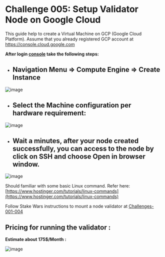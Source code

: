 # Challenge 005: Setup Validator Node on Google Cloud

This guide help to create a Virtual Machine on GCP (Google Cloud Platform). Assume that you already registered GCP account at https://console.cloud.google.com

**After login [console](https://console.cloud.google.com) take the following steps:**

* ## Navigation Menu => Compute Engine => Create Instance

![image](https://user-images.githubusercontent.com/6175292/183250616-9420e73e-d7bd-4c6c-a8e9-e0502f27a664.png)

* ## Select the Machine configuration per hardware requirement:

![image](https://user-images.githubusercontent.com/6175292/181279983-dc919c5e-4318-4757-ba8a-f67fa3e53aa0.png)

* ## Wait a minutes, after your node created successfully, you can access to the node by click on SSH and choose Open in browser window.

![image](https://user-images.githubusercontent.com/6175292/183251087-4edf4259-beb8-4568-bea6-9ff781975252.png)

Should familiar with some basic Linux command. Refer here: [https://www.hostinger.com/tutorials/linux-commands](https://www.hostinger.com/tutorials/linux-commands) 

Follow Stake Wars instructions to mount a node validator at [Challenges-001-004](https://github.com/duongthanhmy91/stakewars-iii)

## Pricing for running the validator :

**Estimate about 175$/Month :**

![image](https://user-images.githubusercontent.com/6175292/183250639-a44c4692-5e58-4cd9-ad8c-754f133d80c3.png)










